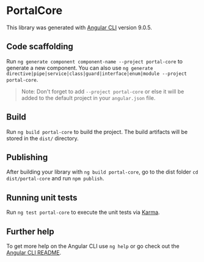 # PortalCore

This library was generated with [Angular CLI](https://github.com/angular/angular-cli) version 9.0.5.

## Code scaffolding

Run `ng generate component component-name --project portal-core` to generate a new component. You can also use `ng generate directive|pipe|service|class|guard|interface|enum|module --project portal-core`.
> Note: Don't forget to add `--project portal-core` or else it will be added to the default project in your `angular.json` file. 

## Build

Run `ng build portal-core` to build the project. The build artifacts will be stored in the `dist/` directory.

## Publishing

After building your library with `ng build portal-core`, go to the dist folder `cd dist/portal-core` and run `npm publish`.

## Running unit tests

Run `ng test portal-core` to execute the unit tests via [Karma](https://karma-runner.github.io).

## Further help

To get more help on the Angular CLI use `ng help` or go check out the [Angular CLI README](https://github.com/angular/angular-cli/blob/master/README.md).
